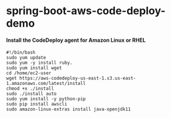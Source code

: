 # spring-boot-aws-code-deploy-demo

#### Install the CodeDeploy agent for Amazon Linux or RHEL
```
#!/bin/bash
sudo yum update
sudo yum -y install ruby.
sudo yum install wget
cd /home/ec2-user
wget https://aws-codedeploy-us-east-1.s3.us-east-1.amazonaws.com/latest/install
chmod +x ./install
sudo ./install auto
sudo yum install -y python-pip
sudo pip install awscli
sudo amazon-linux-extras install java-openjdk11